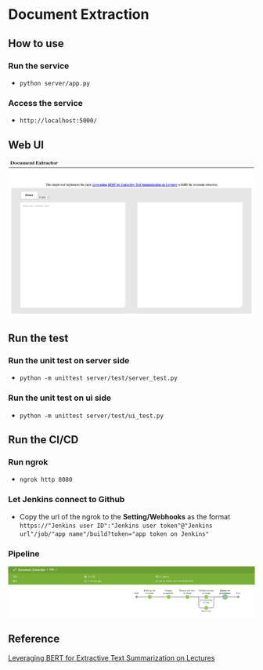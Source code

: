 # Document Extraction

## How to use
### Run the service
- `python server/app.py`
### Access the service
- `http://localhost:5000/`

## Web UI
![landing page](./images/page.PNG)

## Run the test
### Run the unit test on server side
- `python -m unittest server/test/server_test.py`
### Run the unit test on ui side
- `python -m unittest server/test/ui_test.py`

## Run the CI/CD
### Run ngrok
- `ngrok http 8080`
### Let Jenkins connect to Github
- Copy the url of the ngrok to the **Setting/Webhooks** as the format<br>`https://"Jenkins user ID":"Jenkins user token"@"Jenkins url"/job/"app name"/build?token="app token on Jenkins"`
### Pipeline
![landing page](./images/CICD.PNG)

## Reference 
[Leveraging BERT for Extractive Text Summarization on Lectures](https://arxiv.org/abs/1906.04165)
